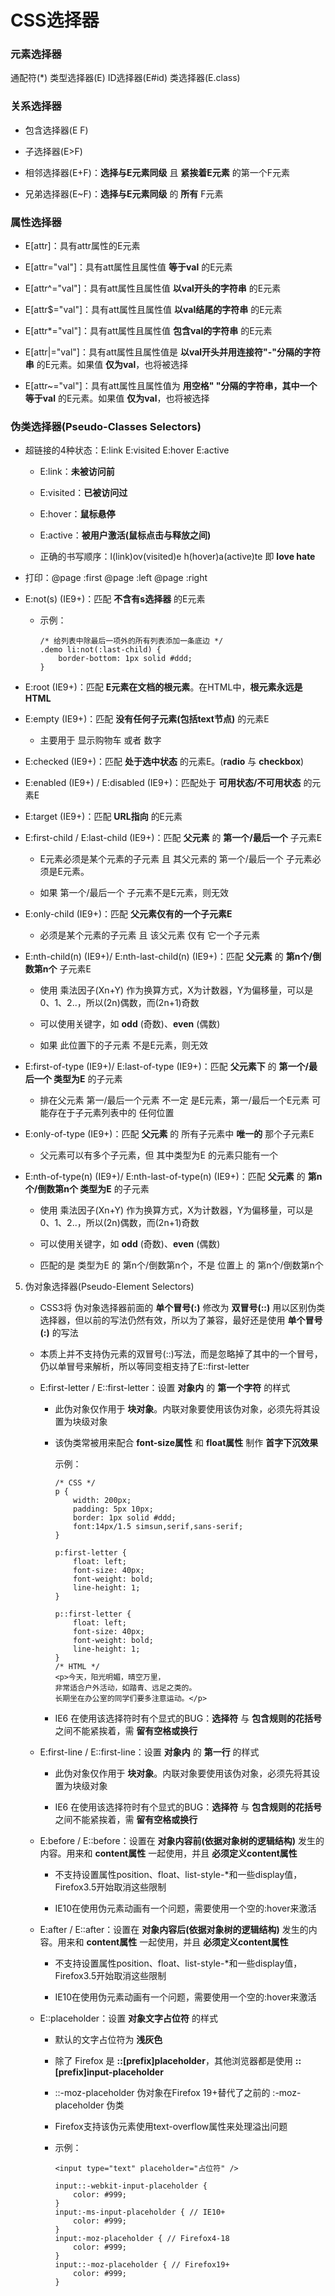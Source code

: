 # CSS选择器

### 元素选择器

通配符(*) 类型选择器(E) ID选择器(E#id) 类选择器(E.class)

### 关系选择器

+ 包含选择器(E F)

+ 子选择器(E>F)

+ 相邻选择器(E+F)：**选择与E元素同级** 且 **紧挨着E元素** 的第一个F元素

+ 兄弟选择器(E~F)：**选择与E元素同级** 的 **所有** F元素

### 属性选择器

+ E[attr]：具有attr属性的E元素

+ E[attr="val"]：具有att属性且属性值 **等于val** 的E元素

+ E[attr^="val"]：具有att属性且属性值 **以val开头的字符串** 的E元素

+ E[attr$="val"]：具有att属性且属性值 **以val结尾的字符串** 的E元素

+ E[attr*="val"]：具有att属性且属性值 **包含val的字符串** 的E元素

+ E[attr|="val"]：具有att属性且属性值是 **以val开头并用连接符"-"分隔的字符串** 的E元素。如果值 **仅为val**，也将被选择

+ E[attr~="val"]：具有att属性且属性值为 **用空格" "分隔的字符串，其中一个等于val** 的E元素。如果值 **仅为val**，也将被选择

### 伪类选择器(Pseudo-Classes Selectors)

+ 超链接的4种状态：E:link E:visited E:hover E:active

    - E:link：**未被访问前**

    - E:visited：**已被访问过**

    - E:hover：**鼠标悬停**

    - E:active：**被用户激活(鼠标点击与释放之间)**

    - 正确的书写顺序：l(link)ov(visited)e  h(hover)a(active)te 即 **love hate**

+ 打印：@page :first @page :left @page :right

+ E:not(s) (IE9+)：匹配 **不含有s选择器** 的E元素

    - 示例：

        ```
        /* 给列表中除最后一项外的所有列表添加一条底边 */
        .demo li:not(:last-child) {
            border-bottom: 1px solid #ddd;
        }
        ```

+ E:root (IE9+)：匹配 **E元素在文档的根元素**。在HTML中，**根元素永远是HTML**

+ E:empty (IE9+)：匹配 **没有任何子元素(包括text节点)** 的元素E

    - 主要用于 显示购物车 或者 数字

+ E:checked (IE9+)：匹配 **处于选中状态** 的元素E。(**radio** 与 **checkbox**)

+ E:enabled (IE9+) / E:disabled (IE9+)：匹配处于 **可用状态/不可用状态** 的元素E

+ E:target (IE9+)：匹配 **URL指向** 的E元素

+ E:first-child / E:last-child (IE9+)：匹配 **父元素** 的 **第一个/最后一个** 子元素E

    - E元素必须是某个元素的子元素 且 其父元素的 第一个/最后一个 子元素必须是E元素。

    - 如果 第一个/最后一个 子元素不是E元素，则无效

+ E:only-child (IE9+)：匹配 **父元素仅有的一个子元素E**
    
    - 必须是某个元素的子元素 且 该父元素 仅有 它一个子元素

+ E:nth-child(n) (IE9+)/ E:nth-last-child(n) (IE9+)：匹配 **父元素** 的 **第n个/倒数第n个** 子元素E

    - 使用 乘法因子(Xn+Y) 作为换算方式，X为计数器，Y为偏移量，可以是0、1、2..，所以(2n)偶数，而(2n+1)奇数

    - 可以使用关键字，如 **odd** (奇数)、**even** (偶数)

    - 如果 此位置下的子元素 不是E元素，则无效

+ E:first-of-type (IE9+)/ E:last-of-type (IE9+)：匹配 **父元素下** 的 **第一个/最后一个 类型为E** 的子元素

    - 排在父元素 第一/最后一个元素 不一定 是E元素，第一/最后一个E元素 可能存在于子元素列表中的 任何位置

+ E:only-of-type (IE9+)：匹配 **父元素** 的 所有子元素中 **唯一的** 那个子元素E

    - 父元素可以有多个子元素，但 其中类型为E 的元素只能有一个

+ E:nth-of-type(n) (IE9+)/ E:nth-last-of-type(n) (IE9+)：匹配 **父元素** 的 **第n个/倒数第n个 类型为E** 的子元素

    - 使用 乘法因子(Xn+Y) 作为换算方式，X为计数器，Y为偏移量，可以是0、1、2..，所以(2n)偶数，而(2n+1)奇数

    - 可以使用关键字，如 **odd** (奇数)、**even** (偶数)

    - 匹配的是 类型为E 的 第n个/倒数第n个，不是 位置上 的 第n个/倒数第n个

5. 伪对象选择器(Pseudo-Element Selectors) 

    + CSS3将 伪对象选择器前面的 **单个冒号(:)** 修改为 **双冒号(::)** 用以区别伪类选择器，但以前的写法仍然有效，所以为了兼容，最好还是使用 **单个冒号(:)** 的写法

    + 本质上并不支持伪元素的双冒号(::)写法，而是忽略掉了其中的一个冒号，仍以单冒号来解析，所以等同变相支持了E::first-letter

    + E:first-letter / E::first-letter：设置 **对象内** 的 **第一个字符** 的样式

        - 此伪对象仅作用于 **块对象**。内联对象要使用该伪对象，必须先将其设置为块级对象

        - 该伪类常被用来配合 **font-size属性** 和 **float属性** 制作 **首字下沉效果**

            示例：

            ```
            /* CSS */
            p {
                width: 200px;
                padding: 5px 10px;
                border: 1px solid #ddd;
                font:14px/1.5 simsun,serif,sans-serif;
            }

            p:first-letter {
                float: left;
                font-size: 40px;
                font-weight: bold;
                line-height: 1;
            }

            p::first-letter {
                float: left;
                font-size: 40px;
                font-weight: bold;
                line-height: 1;
            }
            /* HTML */
            <p>今天，阳光明媚，晴空万里，
            非常适合户外活动，如踏青、远足之类的。
            长期坐在办公室的同学们要多注意运动。</p>
            ```

        - IE6 在使用该选择符时有个显式的BUG：**选择符** 与 **包含规则的花括号** 之间不能紧挨着，需 **留有空格或换行**
    
    + E:first-line / E::first-line：设置 **对象内** 的 **第一行** 的样式

        - 此伪对象仅作用于 **块对象**。内联对象要使用该伪对象，必须先将其设置为块级对象

        - IE6 在使用该选择符时有个显式的BUG：**选择符** 与 **包含规则的花括号** 之间不能紧挨着，需 **留有空格或换行**

    + E:before / E::before：设置在 **对象内容前(依据对象树的逻辑结构)** 发生的内容。用来和 **content属性** 一起使用，并且 **必须定义content属性**

        - 不支持设置属性position、float、list-style-*和一些display值，Firefox3.5开始取消这些限制

        - IE10在使用伪元素动画有一个问题，需要使用一个空的:hover来激活

    + E:after / E::after：设置在 **对象内容后(依据对象树的逻辑结构)** 发生的内容。用来和 **content属性** 一起使用，并且 **必须定义content属性**

        - 不支持设置属性position、float、list-style-*和一些display值，Firefox3.5开始取消这些限制

        - IE10在使用伪元素动画有一个问题，需要使用一个空的:hover来激活

    + E::placeholder：设置 **对象文字占位符** 的样式

        - 默认的文字占位符为 **浅灰色**

        - 除了 Firefox 是 **::[prefix]placeholder**，其他浏览器都是使用 **::[prefix]input-placeholder**

        - ::-moz-placeholder 伪对象在Firefox 19+替代了之前的 :-moz-placeholder 伪类

        - Firefox支持该伪元素使用text-overflow属性来处理溢出问题

        - 示例：

            ```
            <input type="text" placeholder="占位符" />

            input::-webkit-input-placeholder {
                color: #999;
            }
            input:-ms-input-placeholder { // IE10+
                color: #999;
            }
            input:-moz-placeholder { // Firefox4-18
                color: #999;
            }
            input::-moz-placeholder { // Firefox19+
                color: #999;
            }
            ```